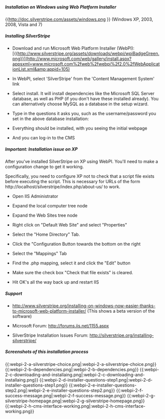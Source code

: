 ##### Installation on Windows using Web Platform Installer

{{http://doc.silverstripe.com/assets/windows.png }}
(Windows XP, 2003, 2008, Vista and 7)

##### Installing SilverStripe

*  Download and run Microsoft Web Platform Installer (WebPI):
[{{http://www.silverstripe.org/assets/downloads/webpi/wpiBadgeGreen.png}}](http://www.microsoft.com/web/gallery/install.aspx?appsxml=www.microsoft.com%2fweb%2fwebpi%2f2.0%2fWebApplicationList.xml&amp;appid=105)


*  In WebPI, select 'SilverStripe' from the 'Content Management System' link

*  Select install. It will install dependencies like the Microsoft SQL Server database, as well as PHP (if you don't
have these installed already). You can alternatively choose MySQL as a database in the setup wizard.

*  Type in the questions it asks you, such as the username/password you set in the above database installation:

*  Everything should be installed, with you seeing the initial webpage

*  And you can log-in to the CMS

##### Important: Installation issue on XP

After you've installed SilverStripe on XP using WebPI. You'll need to make a configuration change to get it working.

Specifically, you need to configure XP not to check that a script file exists before executing the script.  This is
necessary for URLs of the form http://localhost/silverstripe/index.php/about-us/ to work.


*  Open IIS Administrator

*  Expand the local computer tree node

*  Expand the Web Sites tree node

*  Right click on "Default Web Site" and select "Properties"

*  Select the "Home Directory" Tab.

*  Click the "Configuration Button towards the bottom on the right

*  Select the "Mappings" Tab

*  Find the .php mapping, select it and click the "Edit" button

*  Make sure the check box "Check that file exists" is cleared.

*  Hit OK's all the way back up and restart IIS

##### Support

*  http://www.silverstripe.org/installing-on-windows-now-easier-thanks-to-microsoft-web-platform-installer/  (This shows
a beta version of the software)

*  Microsoft Forum: http://forums.iis.net/1155.aspx

*  SilverStripe Installation Issues Forum: http://silverstripe.org/installing-silverstripe/

##### Screenshots of this installation process

{{:webpi-2-a-silverstripe-choice.png|:webpi-2-a-silverstripe-choice.png}}
{{:webpi-2-b-dependencies.png|:webpi-2-b-dependencies.png}}
{{:webpi-2-c-downloading-and-installaing.png|:webpi-2-c-downloading-and-installaing.png}}
{{:webpi-2-d-installer-questions-step1.png|:webpi-2-d-installer-questions-step1.png}}
{{:webpi-2-e-installer-questions-step2.png|:webpi-2-e-installer-questions-step2.png}}
{{:webpi-2-f-success-message.png|:webpi-2-f-success-message.png}}
{{:webpi-2-g-silverstripe-homepage.png|:webpi-2-g-silverstripe-homepage.png}}
{{:webpi-2-h-cms-interface-working.png|:webpi-2-h-cms-interface-working.png}}
